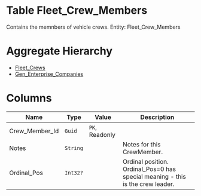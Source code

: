 # Table Fleet_Crew_Members

Contains the memnbers of vehicle crews. Entity: Fleet_Crew_Members

# Aggregate Hierarchy

* [Fleet_Crews](Fleet_Crews.md)
* [Gen_Enterprise_Companies](Gen_Enterprise_Companies.md)

# Columns

| Name | Type | Value | Description |
| - | - | - | --- |
|Crew_Member_Id|`Guid`|`PK`, Readonly||
|Notes|`String`||Notes for this CrewMember. |
|Ordinal_Pos|`Int32?`||Ordinal position. Ordinal_Pos=0 has special meaning - this is the crew leader. |
